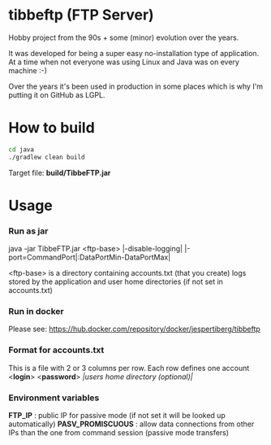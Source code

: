 # tibbeftp (FTP Server)
Hobby project from the 90s + some (minor) evolution over the years.

It was developed for being a super easy no-installation type of application. At a time when not everyone was using Linux and Java was on every machine :-)

Over the years it's been used in production in some places which is why I'm putting it on GitHub as LGPL.

# How to build
```bash
cd java
./gradlew clean build
```

Target file: **build/TibbeFTP.jar**

# Usage

### Run as jar
java -jar TibbeFTP.jar \<ftp-base\> |-disable-logging| |-port=CommandPort|:DataPortMin-DataPortMax|

\<ftp-base\> is a directory containing accounts.txt (that you create) logs stored by the application and user home directories (if not set in accounts.txt)


### Run in docker
Please see: https://hub.docker.com/repository/docker/jespertiberg/tibbeftp

### Format for accounts.txt
This is a file with 2 or 3 columns per row.
Each row defines one account
\<**login**\> \<**password**\> *|users home directory (optional)|*


### Environment variables
**FTP_IP** : public IP for passive mode (if not set it will be looked up automatically)
**PASV_PROMISCUOUS** : allow data connections from other IPs than the one from command session (passive mode transfers)
